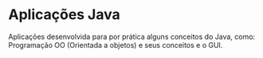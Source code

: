 # Aplicações Java
Aplicações desenvolvida para por prática alguns conceitos do Java, como: Programação OO (Orientada a objetos) e seus conceitos e o GUI. 

